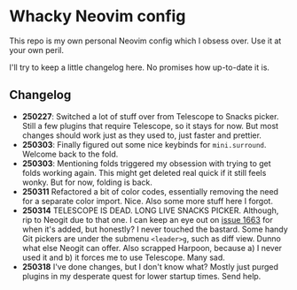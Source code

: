 # Whacky Neovim config

This repo is my own personal Neovim config which I obsess over. Use it at your
own peril.

I'll try to keep a little changelog here. No promises how up-to-date it is.

## Changelog

- **250227**: Switched a lot of stuff over from Telescope to Snacks picker.
  Still a few plugins that require Telescope, so it stays for now. But most
  changes should work just as they used to, just faster and prettier.
- **250303**: Finally figured out some nice keybinds for `mini.surround`.
  Welcome back to the fold.
- **250303**: Mentioning folds triggered my obsession with trying to get folds
  working again. This might get deleted real quick if it still feels wonky. But
  for now, folding is back.
- **250311** Refactored a bit of color codes, essentially removing the need for
  a separate color import. Nice. Also some more stuff here I forgot.
- **250314** TELESCOPE IS DEAD. LONG LIVE SNACKS PICKER. Although, rip to Neogit
  due to that one. I can keep an eye out on
  [issue 1663](https://github.com/NeogitOrg/neogit/issues/1663) for when it's
  added, but honestly? I never touched the bastard. Some handy Git pickers are
  under the submenu `<leader>g`, such as diff view. Dunno what else Neogit can
  offer. Also scrapped Harpoon, because a) I never used it and b) it forces me
  to use Telescope. Many sad.
- **250318** I've done changes, but I don't know what? Mostly just purged
  plugins in my desperate quest for lower startup times. Send help.
